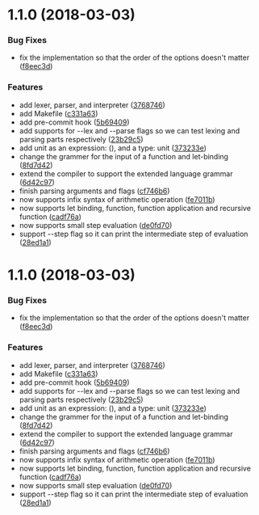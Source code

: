 <a name="1.1.0"></a>
# 1.1.0 (2018-03-03)


### Bug Fixes

* fix the implementation so that the order of the options doesn't matter ([f8eec3d](https://github.com/wyk9787/compiler/commit/f8eec3d))


### Features

* add lexer, parser, and interpreter ([3768746](https://github.com/wyk9787/compiler/commit/3768746))
* add Makefile ([c331a63](https://github.com/wyk9787/compiler/commit/c331a63))
* add pre-commit hook ([5b69409](https://github.com/wyk9787/compiler/commit/5b69409))
* add supports for --lex and --parse flags so we can test lexing and parsing parts respectively ([23b29c5](https://github.com/wyk9787/compiler/commit/23b29c5))
* add unit as an expression: (), and a type: unit ([373233e](https://github.com/wyk9787/compiler/commit/373233e))
* change the grammer for the input of a function and let-binding ([8fd7d42](https://github.com/wyk9787/compiler/commit/8fd7d42))
* extend the compiler to support the extended language grammar ([6d42c97](https://github.com/wyk9787/compiler/commit/6d42c97))
* finish parsing arguments and flags ([cf746b6](https://github.com/wyk9787/compiler/commit/cf746b6))
* now supports infix syntax of arithmetic operation ([fe7011b](https://github.com/wyk9787/compiler/commit/fe7011b))
* now supports let binding, function, function application and recursive function ([cadf76a](https://github.com/wyk9787/compiler/commit/cadf76a))
* now supports small step evaluation ([de0fd70](https://github.com/wyk9787/compiler/commit/de0fd70))
* support --step flag so it can print the intermediate step of evaluation ([28ed1a1](https://github.com/wyk9787/compiler/commit/28ed1a1))



<a name="1.1.0"></a>
# 1.1.0 (2018-03-03)


### Bug Fixes

* fix the implementation so that the order of the options doesn't matter ([f8eec3d](https://github.com/wyk9787/compiler/commit/f8eec3d))


### Features

* add lexer, parser, and interpreter ([3768746](https://github.com/wyk9787/compiler/commit/3768746))
* add Makefile ([c331a63](https://github.com/wyk9787/compiler/commit/c331a63))
* add pre-commit hook ([5b69409](https://github.com/wyk9787/compiler/commit/5b69409))
* add supports for --lex and --parse flags so we can test lexing and parsing parts respectively ([23b29c5](https://github.com/wyk9787/compiler/commit/23b29c5))
* add unit as an expression: (), and a type: unit ([373233e](https://github.com/wyk9787/compiler/commit/373233e))
* change the grammer for the input of a function and let-binding ([8fd7d42](https://github.com/wyk9787/compiler/commit/8fd7d42))
* extend the compiler to support the extended language grammar ([6d42c97](https://github.com/wyk9787/compiler/commit/6d42c97))
* finish parsing arguments and flags ([cf746b6](https://github.com/wyk9787/compiler/commit/cf746b6))
* now supports infix syntax of arithmetic operation ([fe7011b](https://github.com/wyk9787/compiler/commit/fe7011b))
* now supports let binding, function, function application and recursive function ([cadf76a](https://github.com/wyk9787/compiler/commit/cadf76a))
* now supports small step evaluation ([de0fd70](https://github.com/wyk9787/compiler/commit/de0fd70))
* support --step flag so it can print the intermediate step of evaluation ([28ed1a1](https://github.com/wyk9787/compiler/commit/28ed1a1))



